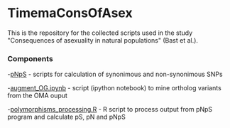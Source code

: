 # TimemaConsOfAsex

This is the repository for the collected scripts used in the study "Consequences of asexuality in natural populations" (Bast et al.).


### Components

 -[pNpS](pNpS) - scripts for calculation of synonimous and non-synonimous SNPs
 
 -[augment_OG.ipynb](augment_OG.ipynb) - script (ipython notebook) to mine ortholog variants from the OMA ouput

-[polymorphisms_processing.R](polymorphisms_processing.R) - R script to process output from pNpS program and calculate pS, pN and pNpS
